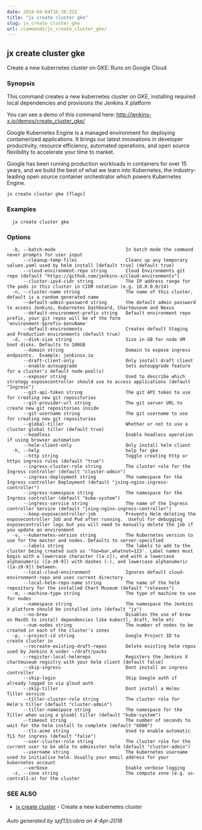 ```yaml
---
date: 2018-04-04T16:30:22Z
title: "jx create cluster gke"
slug: jx_create_cluster_gke
url: /commands/jx_create_cluster_gke/
---
```

## jx create cluster gke

Create a new kubernetes cluster on GKE: Runs on Google Cloud

### Synopsis

This command creates a new kubernetes cluster on GKE, installing required local dependencies and provisions the Jenkins X platform 

You can see a demo of this command here: http://jenkins-x.io/demos/create_cluster_gke/

Google Kubernetes Engine is a managed environment for deploying containerized applications. It brings our latest innovations in developer productivity, resource efficiency, automated operations, and open source flexibility to accelerate your time to market. 

Google has been running production workloads in containers for over 15 years, and we build the best of what we learn into Kubernetes, the industry-leading open source container orchestrator which powers Kubernetes Engine.

```
jx create cluster gke [flags]
```

### Examples

```
  jx create cluster gke
```

### Options

```
  -b, --batch-mode                          In batch mode the command never prompts for user input
      --cleanup-temp-files                  Cleans up any temporary values.yaml used by helm install [default true] (default true)
      --cloud-environment-repo string       Cloud Environments git repo (default "https://github.com/jenkins-x/cloud-environments")
      --cluster-ipv4-cidr string            The IP address range for the pods in this cluster in CIDR notation (e.g. 10.0.0.0/14)
  -n, --cluster-name string                 The name of this cluster, default is a random generated name
      --default-admin-password string       the default admin password to access Jenkins, Kubernetes Dashboard, Chartmuseum and Nexus
      --default-environment-prefix string   Default environment repo prefix, your git repos will be of the form 'environment-$prefix-$envName'
      --default-environments                Creates default Staging and Production environments (default true)
  -d, --disk-size string                    Size in GB for node VM boot disks. Defaults to 100GB
      --domain string                       Domain to expose ingress endpoints.  Example: jenkinsx.io
      --draft-client-only                   Only install draft client
      --enable-autoupgrade                  Sets autoupgrade feature for a cluster's default node-pool(s)
      --exposer string                      Used to describe which strategy exposecontroller should use to access applications (default "Ingress")
      --git-api-token string                The git API token to use for creating new git repositories
      --git-provider-url string             The git server URL to create new git repositories inside
      --git-username string                 The git username to use for creating new git repositories
      --global-tiller                       Whether or not to use a cluster global tiller (default true)
      --headless                            Enable headless operation if using browser automation
      --helm-client-only                    Only install helm client
  -h, --help                                help for gke
      --http string                         Toggle creating http or https ingress rules (default "true")
      --ingress-cluster-role string         The cluster role for the Ingress controller (default "cluster-admin")
      --ingress-deployment string           The namespace for the Ingress controller Deployment (default "jxing-nginx-ingress-controller")
      --ingress-namespace string            The namespace for the Ingress controller (default "kube-system")
      --ingress-service string              The name of the Ingress controller Service (default "jxing-nginx-ingress-controller")
      --keep-exposecontroller-job           Prevents Helm deleting the exposecontroller Job and Pod after running.  Useful for debugging exposecontroller logs but you will need to manually delete the job if you update an environment
  -v, --kubernetes-version string           The Kubernetes version to use for the master and nodes. Defaults to server-specified
      --labels string                       The labels to add to the cluster being created such as 'foo=bar,whatnot=123'. Label names must begin with a lowercase character ([a-z]), end with a lowercase alphanumeric ([a-z0-9]) with dashes (-), and lowercase alphanumeric ([a-z0-9]) between.
      --local-cloud-environment             Ignores default cloud-environment-repo and uses current directory 
      --local-helm-repo-name string         The name of the helm repository for the installed Chart Museum (default "releases")
  -m, --machine-type string                 The type of machine to use for nodes
      --namespace string                    The namespace the Jenkins X platform should be installed into (default "jx")
      --no-brew                             Disables the use of brew on MacOS to install dependencies like kubectl, draft, helm etc
      --num-nodes string                    The number of nodes to be created in each of the cluster's zones
  -p, --project-id string                   Google Project ID to create cluster in
      --recreate-existing-draft-repos       Delete existing helm repos used by Jenkins X under ~/draft/packs
      --register-local-helmrepo             Registers the Jenkins X chartmuseum registry with your helm client [default false]
      --skip-ingress                        Dont install an ingress controller
      --skip-login                          Skip Google auth if already logged in via gloud auth
      --skip-tiller                         Dont install a Helms Tiller service
      --tiller-cluster-role string          The cluster role for Helm's tiller (default "cluster-admin")
      --tiller-namespace string             The namespace for the Tiller when using a gloabl tiller (default "kube-system")
      --timeout string                      The number of seconds to wait for the helm install to complete (default "6000")
      --tls-acme string                     Used to enable automatic TLS for ingress (default "false")
      --user-cluster-role string            The cluster role for the current user to be able to administer helm (default "cluster-admin")
      --username string                     The kubernetes username used to initialise helm. Usually your email address for your kubernetes account
      --verbose                             Enable verbose logging
  -z, --zone string                         The compute zone (e.g. us-central1-a) for the cluster
```

### SEE ALSO

* [jx create cluster](/commands/jx_create_cluster/)	 - Create a new kubernetes cluster

###### Auto generated by spf13/cobra on 4-Apr-2018
